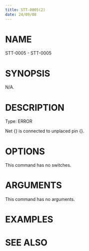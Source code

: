 ```yaml
---
title: STT-0005(2)
date: 24/09/08
---
```


# NAME

STT-0005 - STT-0005

# SYNOPSIS

N/A.

# DESCRIPTION

Type: ERROR

Net {} is connected to unplaced pin {}.

# OPTIONS

This command has no switches.

# ARGUMENTS

This command has no arguments.

# EXAMPLES

# SEE ALSO
